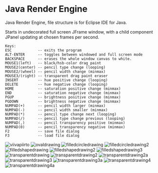 # Java Render Engine
Java Render Engine, file structure is for Eclipse IDE for Java.

Starts in undecorated full screen JFrame window, with a child component JPanel updating at chosen frames per second.

```
Keys:
ESC            -- exits the program
ALT-ENTER      -- toggles between windowed and full screen mode
BACKSPACE      -- erases the whole window canvas to white.
MOUSE1(left)   -- black/hsb-color drag paint
MOUSE2(center) -- pencil type change (looping)
MOUSE2/(wheel) -- pencil width change (minmax)
MOUSE3/(right) -- transparent drag paint eraser
INSERT         -- hue positive change (looping)
DELETE         -- hue negative change (looping)
HOME           -- saturation positive change (minmax)
END            -- saturation negative change (minmax)
PGUP           -- brightness positive change (minmax)
PGDOWN         -- brightness negative change (minmax)
NUMPAD(+)      -- pencil width larger (minmax)
NUMPAD(-)      -- pencil width smaller (minmax)
NUMPAD(*)      -- pencil type change next (looping)
NUMPAD(/)      -- pencil type change previous (looping)
NUMPAD(,)      -- pencil transparency positive (minmax)
NUMPAD(0)      -- pencil transparency negative (minmax)
F2             -- save file dialog
F3             -- load file dialog
```

![viivapiirto](https://github.com/goofyseeker311/javarenderengine/assets/19920254/f82d1071-42be-4af9-ab54-2a7216c31c86)
![ovaldrawing](https://github.com/goofyseeker311/javarenderengine/assets/19920254/aedb60dc-6c53-467f-9ffa-824b9616a508)
![filledcircledrawing](https://github.com/goofyseeker311/javarenderengine/assets/19920254/8522493d-b6b2-4421-8e5f-82c9ad95faba)
![filledcircledrawing2](https://github.com/goofyseeker311/javarenderengine/assets/19920254/b02039d7-1221-40bd-9e36-b2296774a615)
![filledshapedrawing](https://github.com/goofyseeker311/javarenderengine/assets/19920254/8340c11a-2f61-481a-b44f-c3f2ac5995d8)
![filledshapedrawing2](https://github.com/goofyseeker311/javarenderengine/assets/19920254/b44dfd6c-cb1b-4839-86a7-c900dc5dea29)
![filledshapedrawing3](https://github.com/goofyseeker311/javarenderengine/assets/19920254/bda1ee27-8295-46b6-86bd-e74bf86f494c)
![transparentdrawing](https://github.com/goofyseeker311/javarenderengine/assets/19920254/4f844390-ecb5-49f4-8e8c-7c0f53110eae)
![transparentdrawing2](https://github.com/goofyseeker311/javarenderengine/assets/19920254/1ff98915-7124-41dc-8f77-e92bf165cbc8)
![transparentdrawing2a](https://github.com/goofyseeker311/javarenderengine/assets/19920254/0edb3743-7345-43b6-9d30-6103263f6519)
![transparentdrawing3](https://github.com/goofyseeker311/javarenderengine/assets/19920254/8ed9f858-d782-4ba3-b111-d6d049558466)
![transparentdrawing3a](https://github.com/goofyseeker311/javarenderengine/assets/19920254/b164a375-ad63-4f2a-ae2a-8743e36008f9)
![transparentdrawing4](https://github.com/goofyseeker311/javarenderengine/assets/19920254/a6241665-1a4f-4e36-8ff6-1dd71edd9711)
![transparentdrawing4a](https://github.com/goofyseeker311/javarenderengine/assets/19920254/154baf6d-8b2b-4229-b0fd-e4460046451b)
